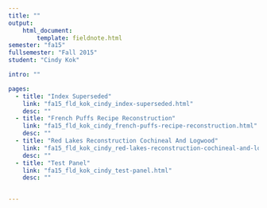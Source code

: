 ```yaml
---
title: ""
output:
    html_document:
        template: fieldnote.html
semester: "fa15"
fullsemester: "Fall 2015"
student: "Cindy Kok"

intro: ""

pages:
  - title: "Index Superseded"
    link: "fa15_fld_kok_cindy_index-superseded.html"
    desc: ""
  - title: "French Puffs Recipe Reconstruction"
    link: "fa15_fld_kok_cindy_french-puffs-recipe-reconstruction.html"
    desc: ""
  - title: "Red Lakes Reconstruction Cochineal And Logwood"
    link: "fa15_fld_kok_cindy_red-lakes-reconstruction-cochineal-and-logwood.html"
    desc: ""
  - title: "Test Panel"
    link: "fa15_fld_kok_cindy_test-panel.html"
    desc: ""


---
```

